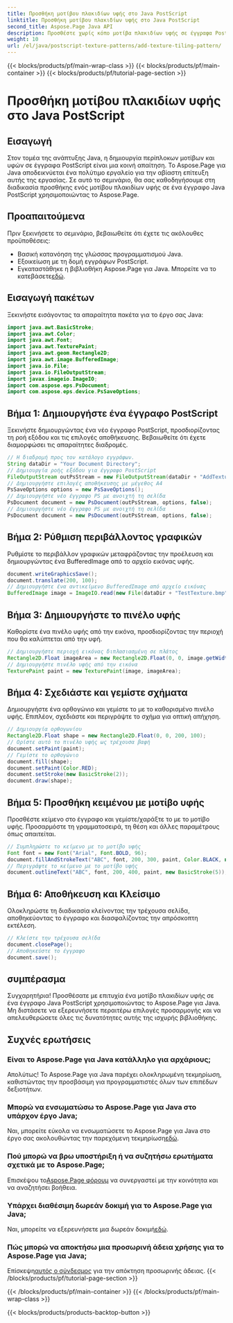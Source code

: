 ```yaml
---
title: Προσθήκη μοτίβου πλακιδίων υφής στο Java PostScript
linktitle: Προσθήκη μοτίβου πλακιδίων υφής στο Java PostScript
second_title: Aspose.Page Java API
description: Προσθέστε χωρίς κόπο μοτίβα πλακιδίων υφής σε έγγραφα PostScript με το Aspose.Page για Java. Εξερευνήστε τον απρόσκοπτο οδηγό ενσωμάτωσης για δημιουργικές δυνατότητες.
weight: 10
url: /el/java/postscript-texture-patterns/add-texture-tiling-pattern/
---
```


{{< blocks/products/pf/main-wrap-class >}}
{{< blocks/products/pf/main-container >}}
{{< blocks/products/pf/tutorial-page-section >}}

# Προσθήκη μοτίβου πλακιδίων υφής στο Java PostScript

## Εισαγωγή
Στον τομέα της ανάπτυξης Java, η δημιουργία περίπλοκων μοτίβων και υφών σε έγγραφα PostScript είναι μια κοινή απαίτηση. Το Aspose.Page για Java αποδεικνύεται ένα πολύτιμο εργαλείο για την αβίαστη επίτευξη αυτής της εργασίας. Σε αυτό το σεμινάριο, θα σας καθοδηγήσουμε στη διαδικασία προσθήκης ενός μοτίβου πλακιδίων υφής σε ένα έγγραφο Java PostScript χρησιμοποιώντας το Aspose.Page.
## Προαπαιτούμενα
Πριν ξεκινήσετε το σεμινάριο, βεβαιωθείτε ότι έχετε τις ακόλουθες προϋποθέσεις:
- Βασική κατανόηση της γλώσσας προγραμματισμού Java.
- Εξοικείωση με τη δομή εγγράφων PostScript.
-  Εγκαταστάθηκε η βιβλιοθήκη Aspose.Page για Java. Μπορείτε να το κατεβάσετε[εδώ](https://releases.aspose.com/page/java/).
## Εισαγωγή πακέτων
Ξεκινήστε εισάγοντας τα απαραίτητα πακέτα για το έργο σας Java:
```java
import java.awt.BasicStroke;
import java.awt.Color;
import java.awt.Font;
import java.awt.TexturePaint;
import java.awt.geom.Rectangle2D;
import java.awt.image.BufferedImage;
import java.io.File;
import java.io.FileOutputStream;
import javax.imageio.ImageIO;
import com.aspose.eps.PsDocument;
import com.aspose.eps.device.PsSaveOptions;
```
## Βήμα 1: Δημιουργήστε ένα έγγραφο PostScript
Ξεκινήστε δημιουργώντας ένα νέο έγγραφο PostScript, προσδιορίζοντας τη ροή εξόδου και τις επιλογές αποθήκευσης. Βεβαιωθείτε ότι έχετε διαμορφώσει τις απαραίτητες διαδρομές.
```java
// Η διαδρομή προς τον κατάλογο εγγράφων.
String dataDir = "Your Document Directory";
// Δημιουργία ροής εξόδου για έγγραφο PostScript
FileOutputStream outPsStream = new FileOutputStream(dataDir + "AddTextureTilingPattern_outPS.ps");
// Δημιουργήστε επιλογές αποθήκευσης με μέγεθος Α4
PsSaveOptions options = new PsSaveOptions();
// Δημιουργήστε νέο έγγραφο PS με ανοιχτή τη σελίδα
PsDocument document = new PsDocument(outPsStream, options, false);
// Δημιουργήστε νέο έγγραφο PS με ανοιχτή τη σελίδα
PsDocument document = new PsDocument(outPsStream, options, false);
```
## Βήμα 2: Ρύθμιση περιβάλλοντος γραφικών
Ρυθμίστε το περιβάλλον γραφικών μεταφράζοντας την προέλευση και δημιουργώντας ένα BufferedImage από το αρχείο εικόνας υφής.
```java
document.writeGraphicsSave();
document.translate(200, 100);
// Δημιουργήστε ένα αντικείμενο BufferedImage από αρχείο εικόνας
BufferedImage image = ImageIO.read(new File(dataDir + "TestTexture.bmp"));
```
## Βήμα 3: Δημιουργήστε το πινέλο υφής
Καθορίστε ένα πινέλο υφής από την εικόνα, προσδιορίζοντας την περιοχή που θα καλύπτεται από την υφή.
```java
// Δημιουργήστε περιοχή εικόνας διπλασιασμένη σε πλάτος
Rectangle2D.Float imageArea = new Rectangle2D.Float(0, 0, image.getWidth() * 2, image.getHeight());
// Δημιουργήστε πινέλο υφής από την εικόνα
TexturePaint paint = new TexturePaint(image, imageArea);
```
## Βήμα 4: Σχεδιάστε και γεμίστε σχήματα
Δημιουργήστε ένα ορθογώνιο και γεμίστε το με το καθορισμένο πινέλο υφής. Επιπλέον, σχεδιάστε και περιγράψτε το σχήμα για οπτική απήχηση.
```java
// Δημιουργία ορθογωνίου
Rectangle2D.Float shape = new Rectangle2D.Float(0, 0, 200, 100);
// Ορίστε αυτό το πινέλο υφής ως τρέχουσα βαφή
document.setPaint(paint);
// Γεμίστε το ορθογώνιο
document.fill(shape);
document.setPaint(Color.RED);
document.setStroke(new BasicStroke(2));
document.draw(shape);
```
## Βήμα 5: Προσθήκη κειμένου με μοτίβο υφής
Προσθέστε κείμενο στο έγγραφο και γεμίστε/χαράξτε το με το μοτίβο υφής. Προσαρμόστε τη γραμματοσειρά, τη θέση και άλλες παραμέτρους όπως απαιτείται.
```java
// Συμπληρώστε το κείμενο με το μοτίβο υφής
Font font = new Font("Arial", Font.BOLD, 96);
document.fillAndStrokeText("ABC", font, 200, 300, paint, Color.BLACK, new BasicStroke(2));
// Περιγράψτε το κείμενο με το μοτίβο υφής
document.outlineText("ABC", font, 200, 400, paint, new BasicStroke(5));
```
## Βήμα 6: Αποθήκευση και Κλείσιμο
Ολοκληρώστε τη διαδικασία κλείνοντας την τρέχουσα σελίδα, αποθηκεύοντας το έγγραφο και διασφαλίζοντας την απρόσκοπτη εκτέλεση.
```java
// Κλείστε την τρέχουσα σελίδα
document.closePage();
// Αποθηκεύστε το έγγραφο
document.save();
```
## συμπέρασμα
Συγχαρητήρια! Προσθέσατε με επιτυχία ένα μοτίβο πλακιδίων υφής σε ένα έγγραφο Java PostScript χρησιμοποιώντας το Aspose.Page για Java. Μη διστάσετε να εξερευνήσετε περαιτέρω επιλογές προσαρμογής και να απελευθερώσετε όλες τις δυνατότητες αυτής της ισχυρής βιβλιοθήκης.

## Συχνές ερωτήσεις
### Είναι το Aspose.Page για Java κατάλληλο για αρχάριους;
Απολύτως! Το Aspose.Page για Java παρέχει ολοκληρωμένη τεκμηρίωση, καθιστώντας την προσβάσιμη για προγραμματιστές όλων των επιπέδων δεξιοτήτων.
### Μπορώ να ενσωματώσω το Aspose.Page για Java στο υπάρχον έργο Java;
 Ναι, μπορείτε εύκολα να ενσωματώσετε το Aspose.Page για Java στο έργο σας ακολουθώντας την παρεχόμενη τεκμηρίωση[εδώ](https://reference.aspose.com/page/java/).
### Πού μπορώ να βρω υποστήριξη ή να συζητήσω ερωτήματα σχετικά με το Aspose.Page;
 Επισκέψου το[Aspose.Page φόρουμ](https://forum.aspose.com/c/page/39) να συνεργαστεί με την κοινότητα και να αναζητήσει βοήθεια.
### Υπάρχει διαθέσιμη δωρεάν δοκιμή για το Aspose.Page για Java;
 Ναι, μπορείτε να εξερευνήσετε μια δωρεάν δοκιμή[εδώ](https://releases.aspose.com/).
### Πώς μπορώ να αποκτήσω μια προσωρινή άδεια χρήσης για το Aspose.Page για Java;
 Επίσκεψη[αυτός ο σύνδεσμος](https://purchase.aspose.com/temporary-license/) για την απόκτηση προσωρινής άδειας.
{{< /blocks/products/pf/tutorial-page-section >}}

{{< /blocks/products/pf/main-container >}}
{{< /blocks/products/pf/main-wrap-class >}}

{{< blocks/products/products-backtop-button >}}
